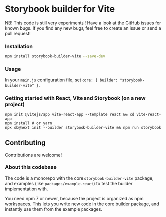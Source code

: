# Storybook builder for Vite

NB! This code is still very experimental! Have a look at the GitHub issues
for known bugs. If you find any new bugs, feel free to create an issue
or send a pull request!

### Installation

```bash
npm install storybook-builder-vite --save-dev
```

### Usage

In your `main.js` configuration file,
set `core: { builder: "storybook-builder-vite" }`.

### Getting started with React, Vite and Storybook (on a new project)

```
npm init @vitejs/app vite-react-app --template react && cd vite-react-app
npm install # or yarn
npx sb@next init --builder storybook-builder-vite && npm run storybook
```

## Contributing

Contributions are welcome!

### About this codebase

The code is a monorepo with the core `storybook-builder-vite` package,
and examples (like `packages/example-react`) to test the builder implementation with.

You need npm 7 or newer, because the project is organized as npm workspaces.
This lets you write new code in the core builder package, and instantly use them from
the example packages.
